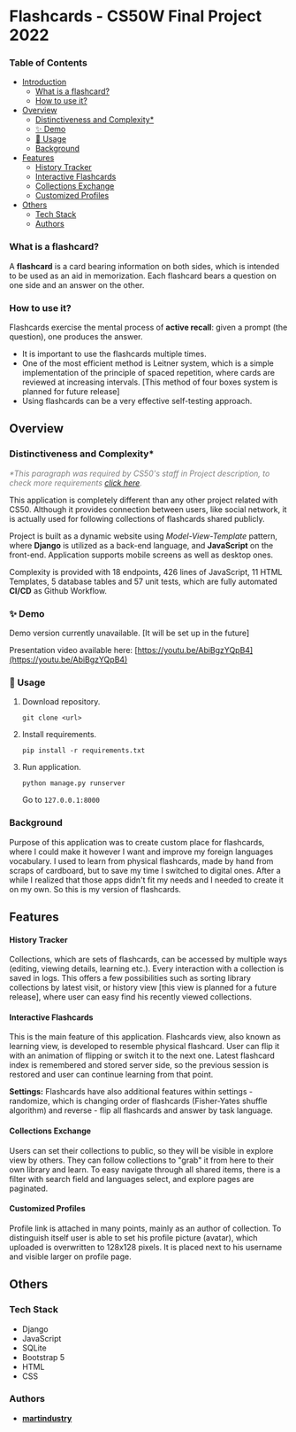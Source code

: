 # Flashcards - CS50W Final Project 2022 <a name="introduction"></a>

### Table of Contents
- [Introduction](#introduction)
	- [What is a flashcard?](#what-is-a-flashcard)
	- [How to use it?](#how-to-use-flashcards)
- [Overview](#overview)
	- [Distinctiveness and Complexity*](#distinctiveness-and-complexity)
	- [✨ Demo](#demo)
	- [🚀 Usage](#usage)
	- [Background](#background)
- [Features](#features)
	- [History Tracker](#history-tracker)
	- [Interactive Flashcards](#interactive-flashcards)
	- [Collections Exchange](#collections-exchange)
	- [Customized Profiles](#customized-profiles)
- [Others](#others)
	- [Tech Stack](#tech-stack)
	- [Authors](#authors)

### What is a flashcard? <a name="what-is-a-flashcard"></a>
A **flashcard** is a card bearing information on both sides, which is intended to be used as an aid in memorization. Each flashcard bears a question on one side and an answer on the other.

### How to use it? <a name="how-to-use-flashcards"></a>
Flashcards exercise the mental process of **active recall**: given a prompt (the question), one produces the answer. 
- It is important to use the flashcards multiple times. 
- One of the most efficient method is Leitner system, which is a simple implementation of the principle of spaced repetition, where cards are reviewed at increasing intervals. [This method of four boxes system is planned for future release]
- Using flashcards can be a very effective self-testing approach.

## Overview <a name="overview"></a>

### Distinctiveness and Complexity* <a name="distinctiveness-and-complexity"></a>
<span style="color:gray">_*This paragraph was required by CS50's staff in Project description, to check more requirements [click here](https://cs50.harvard.edu/web/2020/projects/final/capstone/)._</span>


This application is completely different than any other project related with CS50. Although it provides connection between users, like social network, it is actually used for following collections of flashcards shared publicly.

Project is built as a dynamic website using *Model-View-Template* pattern, where **Django** is utilized as a back-end language, and **JavaScript** on the front-end. Application supports mobile screens as well as desktop ones.

Complexity is provided with 18 endpoints, 426 lines of JavaScript, 11 HTML Templates, 5 database tables and 57 unit tests, which are fully automated **CI/CD** as Github Workflow.


### ✨ Demo <a name="demo"></a>
Demo version currently unavailable. [It will be set up in the future]

Presentation video available here: [https://youtu.be/AbiBgzYQpB4](https://youtu.be/AbiBgzYQpB4)

### 🚀 Usage <a name="usage"></a>
1. Download repository.
	``` 
    git clone <url> 
    ```
2. Install requirements.
	```
    pip install -r requirements.txt
    ```
3. Run application.
	```
    python manage.py runserver
    ```
	Go to ``` 127.0.0.1:8000 ```

### Background <a name="background"></a>
Purpose of this application was to create custom place for flashcards, where I could make it however I want and improve my foreign languages vocabulary. I used to learn from physical flashcards, made by hand from scraps of cardboard, but to save my time I switched to digital ones. After a while I realized that those apps didn't fit my needs and I needed to create it on my own. So this is my version of flashcards.

## Features <a name="features"></a>

#### History Tracker <a name="history-tracker"></a>
Collections, which are sets of flashcards, can be accessed by multiple ways (editing, viewing details, learning etc.). Every interaction with a collection is saved in logs. This offers a few possibilities such as sorting library collections by latest visit, or history view [this view is planned for a future release], where user can easy find his recently viewed collections.

#### Interactive Flashcards <a name="interactive-flashcards"></a>
This is the main feature of this application. Flashcards view, also known as learning view, is developed to resemble physical flashcard. User can flip it with an animation of flipping or switch it to the next one. Latest flashcard index is remembered and stored server side, so the previous session is restored and user can continue learning from that point.

**Settings:** Flashcards have also additional features within settings - randomize, which is changing order of flashcards (Fisher-Yates shuffle algorithm) and reverse - flip all flashcards and answer by task language.

#### Collections Exchange <a name="collections-exchange"></a>
Users can set their collections to public, so they will be visible in explore view by others. They can follow collections to "grab" it from here to their own library and learn. To easy navigate through all shared items, there is a filter with search field and languages select, and explore pages are paginated. 

#### Customized Profiles <a name="customized-profiles"></a>
Profile link is attached in many points, mainly as an author of collection. To distinguish itself user is able to set his profile picture (avatar), which uploaded is overwritten to 128x128 pixels. It is placed next to his username and visible larger on profile page.


## Others <a name="others"></a>

### Tech Stack <a name="tech-stack"></a>
- Django
- JavaScript
- SQLite
- Bootstrap 5
- HTML
- CSS


### Authors <a name="authors"></a>
 - **[martindustry](https://github.com/martindustry)**


